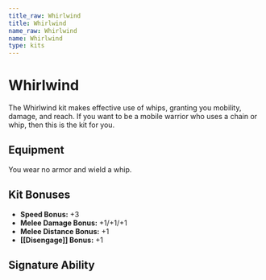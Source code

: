 ```yaml
---
title_raw: Whirlwind
title: Whirlwind
name_raw: Whirlwind
name: Whirlwind
type: kits
---
```


# Whirlwind

The Whirlwind kit makes effective use of whips, granting you mobility, damage, and reach. If you want to be a mobile warrior who uses a chain or whip, then this is the kit for you.

## Equipment

You wear no armor and wield a whip.

## Kit Bonuses

- **Speed Bonus:** +3
- **Melee Damage Bonus:** +1/+1/+1
- **Melee Distance Bonus:** +1
- **[[Disengage]] Bonus:** +1

## Signature Ability
